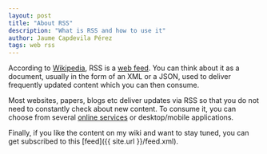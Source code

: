 ```yaml
---
layout: post
title: "About RSS"
description: "What is RSS and how to use it"
author: Jaume Capdevila Pérez
tags: web rss
---
```


According to [Wikipedia](https://en.wikipedia.org/wiki/RSS), RSS is a [web feed](https://en.wikipedia.org/wiki/Web_feed). You can think about it as a document, usually in the form of an XML or a JSON, used to deliver frequently updated content which you can then consume.

Most websites, papers, blogs etc deliver updates via RSS so that you do not need to constantly check about new content. To consume it, you can choose from several [online services](https://www.lifewire.com/top-free-online-rss-readers-3486649) or desktop/mobile applications.

Finally, if you like the content on my wiki and want to stay tuned, you can get subscribed to this [feed]({{ site.url }}/feed.xml).
